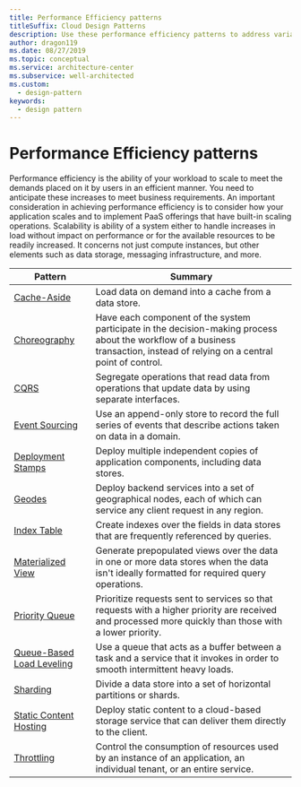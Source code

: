 ```yaml
---
title: Performance Efficiency patterns
titleSuffix: Cloud Design Patterns
description: Use these performance efficiency patterns to address variable workloads and peaks in activity for cloud applications.
author: dragon119
ms.date: 08/27/2019
ms.topic: conceptual
ms.service: architecture-center
ms.subservice: well-architected
ms.custom:
  - design-pattern
keywords:
  - design pattern
---
```


# Performance Efficiency patterns

Performance efficiency is the ability of your workload to scale to meet the demands placed on it by users in an efficient manner. You need to anticipate these increases to meet business requirements. An important consideration in achieving performance efficiency is to consider how your application scales and to implement PaaS offerings that have built-in scaling operations. Scalability is ability of a system either to handle increases in load without impact on performance or for the available resources to be readily increased. It concerns not just compute instances, but other elements such as data storage, messaging infrastructure, and more.

|                           Pattern                            |                                                                        Summary                                                                         |
|--------------------------------------------------------------|--------------------------------------------------------------------------------------------------------------------------------------------------------|
|               [Cache-Aside](../../patterns/cache-aside.md)               |                                                   Load data on demand into a cache from a data store.                                                   |
| [Choreography](../../patterns/choreography.md) | Have each component of the system participate in the decision-making process about the workflow of a business transaction, instead of relying on a central point of control. |
|                      [CQRS](../../patterns/cqrs.md)                      |                           Segregate operations that read data from operations that update data by using separate interfaces.                           |
|            [Event Sourcing](../../patterns/event-sourcing.md)            |                     Use an append-only store to record the full series of events that describe actions taken on data in a domain.                      |
|         [Deployment Stamps](../../patterns/deployment-stamp.md)          |                                      Deploy multiple independent copies of application components, including data stores.                              |
| [Geodes](../../patterns/geodes.md) | Deploy backend services into a set of geographical nodes, each of which can service any client request in any region. |
|               [Index Table](../../patterns/index-table.md)               |                                Create indexes over the fields in data stores that are frequently referenced by queries.                                |
|         [Materialized View](../../patterns/materialized-view.md)         |       Generate prepopulated views over the data in one or more data stores when the data isn't ideally formatted for required query operations.        |
|            [Priority Queue](../../patterns/priority-queue.md)            | Prioritize requests sent to services so that requests with a higher priority are received and processed more quickly than those with a lower priority. |
| [Queue-Based Load Leveling](../../patterns/queue-based-load-leveling.md) |              Use a queue that acts as a buffer between a task and a service that it invokes in order to smooth intermittent heavy loads.               |
|                  [Sharding](../../patterns/sharding.md)                  |                                           Divide a data store into a set of horizontal partitions or shards.                                           |
|    [Static Content Hosting](../../patterns/static-content-hosting.md)    |                          Deploy static content to a cloud-based storage service that can deliver them directly to the client.                          |
|                [Throttling](../../patterns/throttling.md)                |                Control the consumption of resources used by an instance of an application, an individual tenant, or an entire service.                 |
